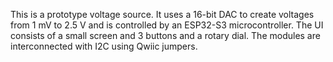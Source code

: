 This is a prototype voltage source.  It uses a 16-bit DAC to create voltages from 1 mV to 2.5 V and is controlled by an ESP32-S3 microcontroller.  The UI consists of a small screen and 3 buttons and a rotary dial.   The modules are interconnected with I2C using Qwiic jumpers.
